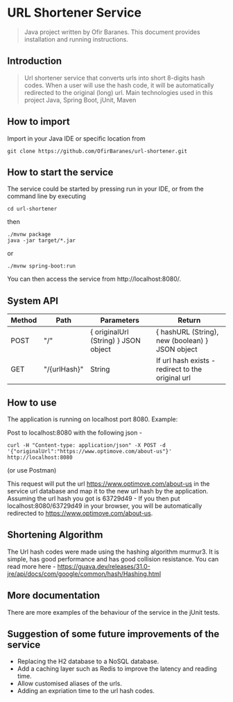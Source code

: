 # URL Shortener Service
> Java project written by Ofir Baranes. This document provides installation and running instructions.

## Introduction

> Url shortener service that converts urls into short 8-digits hash codes.
> When a user will use the hash code, it will be automatically redirected to the original (long) url.
> Main technologies used in this project
> Java, Spring Boot, jUnit, Maven

## How to import

Import in your Java IDE or specific location from 
```
git clone https://github.com/OfirBaranes/url-shortener.git
```


## How to start the service

The service could be started by pressing run in your IDE, or from the 
command line by executing 
```
cd url-shortener
```
then
```
./mvnw package
java -jar target/*.jar
```
or
```
./mvnw spring-boot:run
```
 You can then access the service from http://localhost:8080/.

## System API

| Method | Path | Parameters | Return
| ------ | ------ | ------ | ------ |
| POST | "/" |{ originalUrl (String) } JSON object  | { hashURL (String), new (boolean) } JSON object
| GET | "/{urlHash}"  | String | If url hash exists - redirect to the original url

## How to use
The application is running on localhost port 8080. 
Example:

Post to localhost:8080 with the following json  - 
```
curl -H "Content-type: application/json" -X POST -d '{"originalUrl":"https://www.optimove.com/about-us"}' http://localhost:8080
```

(or use Postman)

This request will put the url https://www.optimove.com/about-us in the service url database and map it to the new url hash by the application.
Assuming the url hash you got is 63729d49 - 
If you then put localhost:8080/63729d49 in your browser, you will be automatically redirected to https://www.optimove.com/about-us.

## Shortening Algorithm

The Url hash codes were made using the hashing algorithm murmur3.
It is simple, has good performance and has good collision resistance.
You can read more here - 
https://guava.dev/releases/31.0-jre/api/docs/com/google/common/hash/Hashing.html
## More documentation
There are more examples of the behaviour of the service in the jUnit tests.

## Suggestion of some future improvements of the service
* Replacing the H2 database to a NoSQL database.
* Add a caching layer such as Redis to improve the latency and reading time.
* Allow customised aliases of the urls.
* Adding an expriation time to the url hash codes.
